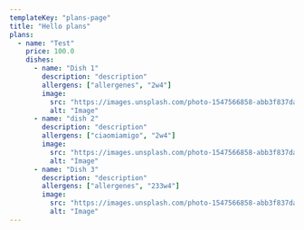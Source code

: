 ```yaml
---
templateKey: "plans-page"
title: "Hello plans"
plans:
  - name: "Test"
    price: 100.0
    dishes:
      - name: "Dish 1"
        description: "description"
        allergens: ["allergenes", "2w4"]
        image:
          src: "https://images.unsplash.com/photo-1547566858-abb3f837da04?ixlib=rb-1.2.1&ixid=eyJhcHBfaWQiOjEyMDd9&auto=format&fit=crop&w=500&q=60"
          alt: "Image"
      - name: "dish 2"
        description: "description"
        allergens: ["ciaomiamigo", "2w4"]
        image:
          src: "https://images.unsplash.com/photo-1547566858-abb3f837da04?ixlib=rb-1.2.1&ixid=eyJhcHBfaWQiOjEyMDd9&auto=format&fit=crop&w=500&q=60"
          alt: "Image"
      - name: "Dish 3"
        description: "description"
        allergens: ["allergenes", "233w4"]
        image:
          src: "https://images.unsplash.com/photo-1547566858-abb3f837da04?ixlib=rb-1.2.1&ixid=eyJhcHBfaWQiOjEyMDd9&auto=format&fit=crop&w=500&q=60"
          alt: "Image"
---
```

